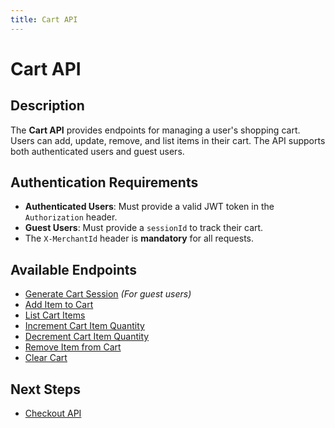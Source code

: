 ```yaml
---
title: Cart API
---
```


# Cart API

##  Description
The **Cart API** provides endpoints for managing a user's shopping cart. Users can add, update, remove, and list items in their cart. The API supports both authenticated users and guest users.

##  Authentication Requirements
- **Authenticated Users**: Must provide a valid JWT token in the `Authorization` header.
- **Guest Users**: Must provide a `sessionId` to track their cart.
- The `X-MerchantId` header is **mandatory** for all requests.

##  Available Endpoints
- [Generate Cart Session](./generate-cart-session-id.md) *(For guest users)*
- [Add Item to Cart](./add-item-to-cart.md)
- [List Cart Items](./list-cart-items.md)
- [Increment Cart Item Quantity](./increment-cart-item.md)
- [Decrement Cart Item Quantity](./decrement-cart-item.md)
- [Remove Item from Cart](./remove-cart-item.md)
- [Clear Cart](./clear-cart.md)

##  Next Steps
- [Checkout API](./checkout.md)